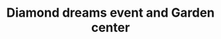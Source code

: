 ---
title: "Diamond dreams event and Garden center"
url: /jos/diamond-dreams-event-and-garden-center/
shop: Garten-Center
---